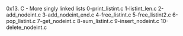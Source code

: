 0x13. C - More singly linked lists
0-print_listint.c
1-listint_len.c
 2-add_nodeint.c
3-add_nodeint_end.c
4-free_listint.c
5-free_listint2.c
6-pop_listint.c
7-get_nodeint.c 
8-sum_listint.c
9-insert_nodeint.c
10-delete_nodeint.c

